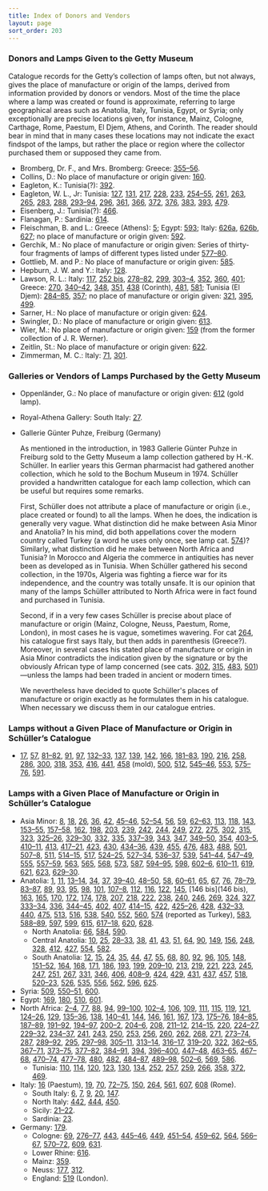 ```yaml
---
title: Index of Donors and Vendors
layout: page
sort_order: 203
---
```


### Donors and Lamps Given to the Getty Museum

Catalogue records for the Getty’s collection of lamps often, but not always, gives the place of manufacture or origin of the lamps, derived from information provided by donors or vendors. Most of the time the place where a lamp was created or found is approximate, referring to large geographical areas such as Anatolia, Italy, Tunisia, Egypt, or Syria; only exceptionally are precise locations given, for instance, Mainz, Cologne, Carthage, Rome, Paestum, El Djem, Athens, and Corinth. The reader should bear in mind that in many cases these locations may not indicate the exact findspot of the lamps, but rather the place or region where the collector purchased them or supposed they came from.

- Bromberg, Dr. F., and Mrs. Bromberg: Greece: [355–56](355-56).
- Collins, D.: No place of manufacture or origin given: [160](160).
- Eagleton, K.: Tunisia(?): [392](392).
- Eagleton, W. L., Jr: Tunisia: [127](127), [131](131), [217](217), [228](228), [233](233), [254–55](254-55), [261](261), [263](263), [265](265), [283](283), [288](288), [293–94](293-94), [296](296), [361](361), [366](366), [372](372), [376](376), [383](383), [393](393), [479](479).
- Eisenberg, J.: Tunisia(?): [466](466).
- Flanagan, P.: Sardinia: [614](614).
- Fleischman, B. and L.: Greece (Athens): [5](5); Egypt: [593](593); Italy: [626a](626a), [626b](626b), [627](627); no place of manufacture or origin given: [592](592).
- Gerchik, M.: No place of manufacture or origin given: Series of thirty-four fragments of lamps of different types listed under [577–80](577-80).
- Gottlieb, M. and P.: No place of manufacture or origin given: [585](585).
- Hepburn, J. W. and Y.: Italy: [128](128).
- Lawson, R. L.: Italy: [117](117), [252 bis](252%20bis),
[278–82](278-82), [299](299), [303–4](303-4), [352](352), [360](360), [401](401); Greece: [270](270), [340–42](340-42), [348](348), [351](351), [438](438) (Corinth), [481](481), [581](581); Tunisia (El Djem): [284–85](284-85), [357](357); no place of manufacture or origin given: [321](321), [395](395), [499](499).
- Sarner, H.: No place of manufacture or origin given: [624](624).
- Swingler, D.: No place of manufacture or origin given: [613](613).
- Wier, M.: No place of manufacture or origin given: [159](159) (from the former collection of J. R. Werner).
- Zeitlin, St.: No place of manufacture or origin given: [622](622).
- Zimmerman, M. C.: Italy: [71](71), [301](301).

### Galleries or Vendors of Lamps Purchased by the Getty Museum

- Oppenländer, G.: No place of manufacture or origin given: [612](612)
(gold lamp).
- Royal-Athena Gallery: South Italy: [27](27).
- Gallerie Günter Puhze, Freiburg (Germany)

  As mentioned in the introduction, in 1983 Gallerie Günter Puhze in Freiburg sold to the Getty Museum a lamp collection gathered by H.-K. Schüller. In earlier years this German pharmacist had gathered another collection, which he sold to the Bochum Museum in 1974. Schüller provided a handwritten catalogue for each lamp collection, which can be useful but requires some remarks.

  First, Schüller does not attribute a place of manufacture or origin (i.e., place created or found) to all the lamps. When he does, the indication is generally very vague. What distinction did he make between Asia Minor and Anatolia? In his mind, did both appellations cover the modern country called Turkey (a word he uses only once, see lamp cat. [574](574))? Similarly, what distinction did he make between North Africa and Tunisia? In Morocco and Algeria the commerce in antiquities has never been as developed as in Tunisia. When Schüller gathered his second collection, in the 1970s, Algeria was fighting a fierce war for its independence, and the country was totally unsafe. It is our opinion that many of the lamps Schüller attributed to North Africa were in fact found and purchased in Tunisia.

  Second, if in a very few cases Schüller is precise about place of manufacture or origin (Mainz, Cologne, Neuss, Paestum, Rome, London), in most cases he is vague, sometimes wavering. For cat [264](264), his catalogue first says Italy, but then adds in parenthesis (Greece?). Moreover, in several cases his stated place of manufacture or origin in Asia Minor contradicts the indication given by the signature or by the obviously African type of lamp concerned (see cats. [302](302), [315](315), [483](483), [501](501))—unless the lamps had been traded in ancient or modern times.

  We nevertheless have decided to quote Schüller's places of manufacture or origin exactly as he formulates them in his catalogue. When necessary we discuss them in our catalogue entries.

### Lamps without a Given Place of Manufacture or Origin in Schüller’s Catalogue

- [17](17), [57](57), [81–82](81-82), [91](91), [97](97), [132–33](132-33), [137](137), [139](139), [142](142), [166](166), [181–83](181-83), [190](190), [216](216), [258](258), [286](286), [300](300), [318](318), [353](353), [416](416), [441](441), [458](458) (mold), [500](500), [512](512), [545–46](545-46), [553](553), [575–76](575-76), [591](591).

### Lamps with a Given Place of Manufacture or Origin in Schüller’s Catalogue

- Asia Minor: [8](8), [18](18), [26](26), [36](36), [42](42), [45–46](45-46), [52–54](52-54), [56](56), [59](59), [62–63](62-63), [113](113), [118](118), [143](143), [153–55](153-55), [157–58](157-58), [162](162), [198](198), [203](203), [239](239), [242](242), [244](244), [249](249), [272](272), [275](275), [302](302), [315](315), [323](323), [325–26](325-26), [329–30](329-30), [332](332), [335](335), [337–39](337-39), [343](343), [347](347), [349–50](349-50), [354](354), [403–5](403-5), [410–11](410-11), [413](413), [417–21](417-21), [423](423), [430](430), [434–36](434-36), [439](439), [455](455), [476](476), [483](483), [488](488), [501](501), [507–8](507-8), [511](511), [514–15](514-15), [517](517), [524–25](524-25), [527–34](527-34), [536–37](536-37), [539](539), [541–44](541-44), [547–49](547-49), [555](555), [557–59](557-59), [563](563), [565](565), [568](568), [573](573), [587](587), [594–95](594-95), [598](598), [602–6](602-6), [610–11](610-11), [619](619), [621](621), [623](623), [629–30](629-30).
- Anatolia: [1](1), [11](11), [13–14](13-14), [34](34), [37](37), [39–40](39-40), [48–50](48-50), [58](58), [60–61](60-61), [65](65), [67](67), [76](76), [78–79](78-79), [83–87](83-87), [89](89), [93](93), [95](95), [98](98), [101](101), [107–8](107-8), [112](112), [116](116), [122](122), [145](145), [146 bis](146 bis), [163](163), [165](165), [170](170), [172](172), [174](174), [178](178), [207](207), [218](218), [222](222), [238](238), [240](240), [246](246), [269](269), [324](324), [327](327), [333–34](333-34), [336](336), [344–45](344-45), [402](402), [407](407), [414–15](414-15), [422](422), [425–26](425-26), [428](428), [432–33](432-33), [440](440), [475](475), [513](513), [516](516), [538](538), [540](540), [552](552), [560](560), [574](574) (reported as Turkey), [583](583), [588–89](588-89), [597](597), [599](599), [615](615), [617–18](617-18), [620](620), [628](628).
  - North Anatolia: [66](66), [584](584), [590](590).
  - Central Anatolia: [10](10), [25](25), [28–33](28-33), [38](38), [41](41), [43](43), [51](51), [64](64), [90](90), [149](149), [156](156), [248](248), [328](328), [412](412), [427](427), [554](554), [582](582).
  - South Anatolia: [12](12), [15](15), [24](24), [35](35), [44](44), [47](47), [55](55), [68](68), [80](80), [92](92), [96](96), [105](105), [148](148), [151–52](151-52), [164](164), [168](168), [171](171), [186](186), [193](193), [199](199), [209–10](209-10), [213](213), [219](219), [221](221), [223](223), [245](245), [247](247), [251](251), [267](267), [331](331), [346](346), [406](406), [408–9](408-9), [424](424), [429](429), [431](431), [437](437), [457](457), [518](518), [520–23](520-23), [526](526), [535](535), [556](556), [562](562), [596](596), [625](625).
- Syria: [509](509), [550–51](550-51), [600](600).
- Egypt: [169](169), [180](180), [510](510), [601](601).
- North Africa: [2–4](2-4), [77](77), [88](88), [94](94), [99–100](99-100), [102–4](102-4), [106](106), [109](109), [111](111), [115](115), [119](119), [121](121), [124–26](124-26), [129](129), [135–36](135-36), [138](138), [140–41](140-41), [144](144), [146](146), [161](161), [167](167), [173](173), [175–76](175-76), [184–85](184-85), [187–89](187-89), [191–92](191-92), [194–97](194-97), [200–2](200-2), [204–6](204-6), [208](208), [211–12](211-12), [214–15](214-15), [220](220), [224–27](224-27), [229–32](229-32), [234–37](234-37), [241](241), [243](243), [250](250), [253](253), [256](256), [260](260), [262](262), [268](268), [271](271), [273–74](273-74), [287](287), [289–92](289-92), [295](295), [297–98](297-98), [305–11](305-11), [313–14](313-14), [316–17](316-17), [319–20](319-20), [322](322), [362–65](362-65), [367–71](367-71), [373–75](373-75), [377–82](377-82), [384–91](384-91), [394](394), [396–400](396-400), [447–48](447-48), [463–65](463-65), [467–68](467-68), [470–74](470-74), [477–78](477-78), [480](480), [482](482), [484–87](484-87), [489–98](489-98), [502–6](502-6), [569](569), [586](586).
  - Tunisia: [110](110), [114](114), [120](120), [123](123), [130](130),
[134](134), [252](252), [257](257), [259](259), [266](266), [358](358),
[372](372), [469](469).
- Italy: [16](16) (Paestum), [19](19), [70](70), [72–75](72-75), [150](150),
[264](264), [561](561), [607](607), [608](608) (Rome).
  - South Italy: [6](6), [7](7), [9](9), [20](20), [147](147).
  - North Italy: [442](442), [444](444), [450](450).
  - Sicily: [21–22](21-22).
  - Sardinia: [23](23).
- Germany: [179](179).
  - Cologne: [69](69), [276–77](276-77), [443](443), [445–46](445-46),
[449](449), [451–54](451-54), [459–62](459-62), [564](564), [566–67](566-67),
[570–72](570-72), [609](609), [631](631).
  - Lower Rhine: [616](616).
  - Mainz: [359](359).
  - Neuss: [177](177), [312](312).
  - England: [519](519) (London).
